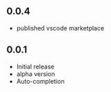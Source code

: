 ## 0.0.4
- published vscode marketplace
## 0.0.1
- Initial release
- alpha version
- Auto-completion
